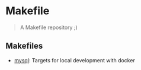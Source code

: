 # Makefile

> A Makefile repository ;)

## Makefiles

- [mysql](mysql): Targets for local development with docker

